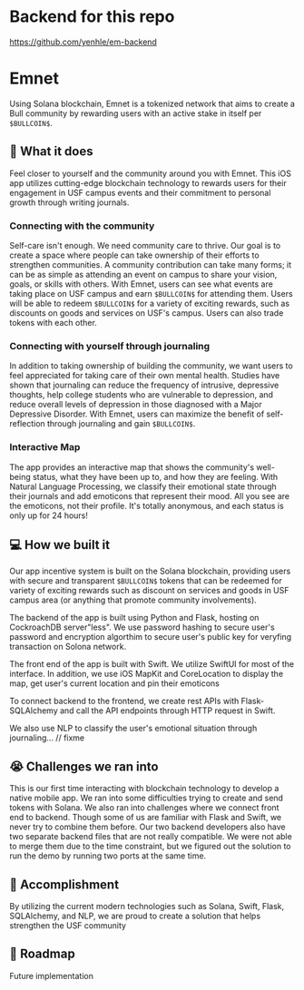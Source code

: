 # Backend for this repo
https://github.com/yenhle/em-backend

# Emnet

Using Solana blockchain, Emnet is a tokenized network that aims to create a Bull community by rewarding users with an active stake in itself per `$BULLCOIN$`.

## 🤔 What it does

Feel closer to yourself and the community around you with Emnet. This iOS app utilizes cutting-edge blockchain technology to rewards users for their engagement in USF campus events and their commitment to personal growth through writing journals. 

### Connecting with the community

Self-care isn't enough. We need community care to thrive. Our goal is to create a space where people can take ownership of their efforts to strengthen communities. A community contribution can take many forms; it can be as simple as attending an event on campus to share your vision, goals, or skills with others. With Emnet, users can see what events are taking place on USF campus and earn `$BULLCOIN$` for attending them. Users will be able to redeem `$BULLCOIN$` for a variety of exciting rewards, such as discounts on goods and services on USF's campus. Users can also trade tokens with each other.

### Connecting with yourself through journaling

In addition to taking ownership of building the community, we want users to feel appreciated for taking care of their own mental health. Studies have shown that journaling can reduce the frequency of intrusive, depressive thoughts, help college students who are vulnerable to depression, and reduce overall levels of depression in those diagnosed with a Major Depressive Disorder.  With Emnet, users can maximize the benefit of self-reflection through journaling and gain `$BULLCOIN$`.

### Interactive Map

The app provides an interactive map that shows the community's well-being status, what they have been up to, and how they are feeling. With Natural Language Processing, we classify their emotional state through their journals and add emoticons that represent their mood. All you see are the emoticons, not their profile. It's totally anonymous, and each status is only up for 24 hours!

## 💻 How we built it

Our app incentive system is built on the Solana blockchain, providing users with secure and transparent `$BULLCOIN$` tokens that can be redeemed for variety of exciting rewards such as discount on services and goods in USF campus area (or anything that promote community involvements).

The backend of the app is built using Python and Flask, hosting on CockroachDB server"less". We use password hashing to secure user's password and encryption algorthim to secure user's public key for veryfing transaction on Solona network. 

The front end of the app is built with Swift. We utilize SwiftUI for most of the interface. In addition, we use iOS MapKit and CoreLocation to display the map, get user's current location and pin their emoticons

To connect backend to the frontend, we create rest APIs with Flask-SQLAlchemy and call the API endpoints through HTTP request in Swift. 

We also use NLP to classify the user's emotional situation through journaling... // fixme

## 😭 Challenges we ran into

This is our first time interacting with blockchain technology to develop a native mobile app. We ran into some difficulties trying to create and send tokens with Solana. We also ran into challenges where we connect front end to backend. Though some of us are familiar with Flask and Swift, we never try to combine them before. Our two backend developers also have two separate backend files that are not really compatible. We were not able to merge them due to the time constraint, but we figured out the solution to run the demo by running two ports at the same time.

## 📌 Accomplishment

By utilizing the current modern technologies such as Solana, Swift, Flask, SQLAlchemy, and NLP, we are proud to create a solution that helps strengthen the USF community

## 📝 Roadmap
Future implementation

